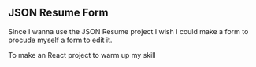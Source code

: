 ## JSON Resume Form

Since I wanna use the JSON Resume project I wish I could make a form to procude myself a form to edit it. 

To make an React project to warm up my skill
